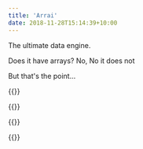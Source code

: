 ```yaml
---
title: 'Arrai'
date: 2018-11-28T15:14:39+10:00
---
```


The ultimate data engine.

Does it have arrays?
No, 
No it does not

But that's the point...



{{<startplay>}}

{{<playground id = 1 comment = "thisisAcomment" input = "[1,2,3,4] >> .^2" output = "[1,4,9,16]" >}}

{{<playground id = 2 comment = "yes" input = "'123456789' count" output = "9">}}

{{<endplay>}}